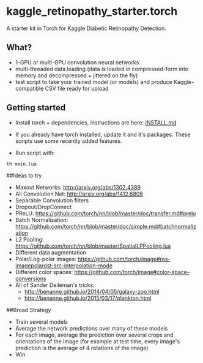 # kaggle_retinopathy_starter.torch
A starter kit in Torch for Kaggle Diabetic Retinopathy Detection.

## What?
- 1-GPU or multi-GPU convolution neural networks
- multi-threaded data loading (data is loaded in compressed-form into memory and decompressed + jittered on the fly)
- test script to take your trained model (or models) and produce Kaggle-compatible CSV file ready for upload

## Getting started
- Install torch + dependencies, instructions are here: [INSTALL.md](INSTALL.md)
- If you already have torch installed, update it and it's packages. These scripts use some recently added features.

- Run script with:
```
th main.lua
```

##Ideas to try
- Maxout Networks: http://arxiv.org/abs/1302.4389
- All Convolution Net: http://arxiv.org/abs/1412.6806
- Separable Convolution filters
- Dropout/DropConnect
- PReLU: https://github.com/torch/nn/blob/master/doc/transfer.md#prelu
- Batch Normalization: https://github.com/torch/nn/blob/master/doc/simple.md#batchnormalization
- L2 Pooling: https://github.com/torch/nn/blob/master/SpatialLPPooling.lua
- Different data augmentation
- Polar/Log-polar images: https://github.com/torch/image#res-imagepolardst-src-interpolation-mode
- Different color spaces: https://github.com/torch/image#color-space-conversions
- All of Sander Deileman's tricks:
  - http://benanne.github.io/2014/04/05/galaxy-zoo.html
  - http://benanne.github.io/2015/03/17/plankton.html

##Broad Strategy
- Train several models
- Average the network predictions over many of these models
- For each image, average the prediction over several crops and orientations of the image (for example at test time, every image's prediction is the average of 4 rotations of the image)
- Win
